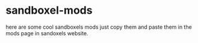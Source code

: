 # sandboxel-mods
here are some cool sandboxels mods just copy them and paste them in the mods page in sandoxels website.
